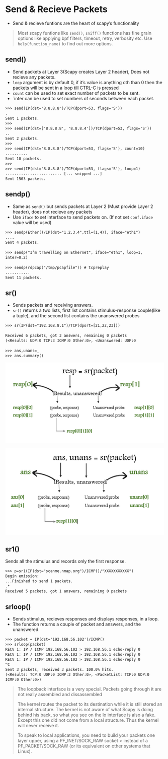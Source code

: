 # Send & Recieve Packets

- Send & recieve funtions are the heart of scapy’s functionality

> Most scapy funtions like `send()`, `sniff()` functions has fine grain options like applying bpf filters, timeout, retry, verbosity etc. Use `help(function_name)` to find out more options.

## send()

- Send packets at Layer 3(Scapy creates Layer 2 header), Does not recieve any packets.
- `loop` argument is by default 0, if it’s value is anything oth than 0 then the packets will be sent in a loop till CTRL-C is pressed
- `count` can be used to set exact number of packets to be sent.
- `inter can be used to set numbers of seconds between each packet.

```
>>> send(IP(dst='8.8.8.8')/TCP(dport=53, flags='S'))
.
Sent 1 packets.
>>> 
>>> send(IP(dst=['8.8.8.8', '8.8.8.4'])/TCP(dport=53, flags='S'))
..
Sent 2 packets.
>>>
>>> send(IP(dst='8.8.8.8')/TCP(dport=53, flags='S'), count=10)
..........
Sent 10 packets.
>>>
>>> send(IP(dst='8.8.8.8')/TCP(dport=53, flags='S'), loop=1)
......................... [... snipped ...]
Sent 1503 packets.
```

## sendp()

- Same as `send()` but sends packets at Layer 2 (Must provide Layer 2 header), does not recieve any packets
- Use `iface` to set interface to send packets on. (If not set `conf.iface` value will be used)

```
>>> sendp(Ether()/IP(dst="1.2.3.4",ttl=(1,4)), iface="eth1")
....
Sent 4 packets.

>>> sendp("I’m travelling on Ethernet", iface="eth1", loop=1, inter=0.2)

>>> sendp(rdpcap("/tmp/pcapfile")) # tcpreplay
...........
Sent 11 packets.
```

## sr()

- Sends packets and receiving answers.
- `sr()` returns a two lists, first list contains stimulus-response couple(like a tuple), and the second list contains the unanswered probes

```
>>> sr(IP(dst="192.168.8.1")/TCP(dport=[21,22,23]))

Received 6 packets, got 3 answers, remaining 0 packets
(<Results: UDP:0 TCP:3 ICMP:0 Other:0>, <Unanswered: UDP:0

>>> ans,unans=_
>>> ans.summary()
```

![sr_onevar](../imgs/onevar.png)

![sr_twovar](../imgs/twovar.png)

## sr1()

Sends all the stimulus and records only the first response.

```
>>> p=sr1(IP(dst="scanme.nmap.org")/ICMP()/"XXXXXXXXXXX")
Begin emission:
...Finished to send 1 packets.
.*
Received 5 packets, got 1 answers, remaining 0 packets
```

## srloop()

- Sends stimulus, recieves responses and displays responses, in a loop.
- The function returns a couple of packet and answers, and the unanswered.

```
>>> packet = IP(dst='192.168.56.102')/ICMP()
>>> srloop(packet)
RECV 1: IP / ICMP 192.168.56.102 > 192.168.56.1 echo-reply 0
RECV 1: IP / ICMP 192.168.56.102 > 192.168.56.1 echo-reply 0
RECV 1: IP / ICMP 192.168.56.102 > 192.168.56.1 echo-reply 0
^C        
Sent 3 packets, received 3 packets. 100.0% hits.
(<Results: TCP:0 UDP:0 ICMP:3 Other:0>, <PacketList: TCP:0 UDP:0 ICMP:0 Other:0>)
```


> The loopback interface is a very special. Packets going through it are not really assembled and dissassembled
> 
> The kernel routes the packet to its destination while it is still stored an internal structure. The kernel is not aware of what Scapy is doing behind his back, so what you see on the lo interface is also a fake. Except this one did not come from a local structure. Thus the kernel will never receive it.
> 
> To speak to local applications, you need to build your packets one layer upper, using a PF_INET/SOCK_RAW socket > instead of a PF_PACKET/SOCK_RAW (or its equivalent on other systems that Linux).

